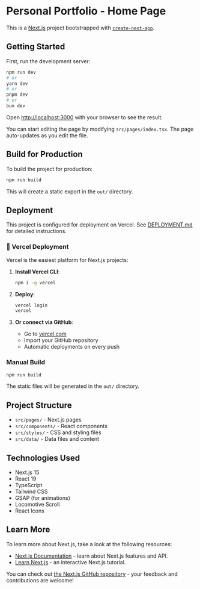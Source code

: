 # Personal Portfolio - Home Page

This is a [Next.js](https://nextjs.org) project bootstrapped with [`create-next-app`](https://nextjs.org/docs/pages/api-reference/create-next-app).

## Getting Started

First, run the development server:

```bash
npm run dev
# or
yarn dev
# or
pnpm dev
# or
bun dev
```

Open [http://localhost:3000](http://localhost:3000) with your browser to see the result.

You can start editing the page by modifying `src/pages/index.tsx`. The page auto-updates as you edit the file.

## Build for Production

To build the project for production:

```bash
npm run build
```

This will create a static export in the `out/` directory.

## Deployment

This project is configured for deployment on Vercel. See [DEPLOYMENT.md](./DEPLOYMENT.md) for detailed instructions.

### 🚀 Vercel Deployment

Vercel is the easiest platform for Next.js projects:

1. **Install Vercel CLI**:
   ```bash
   npm i -g vercel
   ```

2. **Deploy**:
   ```bash
   vercel login
   vercel
   ```

3. **Or connect via GitHub**:
   - Go to [vercel.com](https://vercel.com)
   - Import your GitHub repository
   - Automatic deployments on every push

### Manual Build

```bash
npm run build
```

The static files will be generated in the `out/` directory.

## Project Structure

- `src/pages/` - Next.js pages
- `src/components/` - React components
- `src/styles/` - CSS and styling files
- `src/data/` - Data files and content

## Technologies Used

- Next.js 15
- React 19
- TypeScript
- Tailwind CSS
- GSAP (for animations)
- Locomotive Scroll
- React Icons

## Learn More

To learn more about Next.js, take a look at the following resources:

- [Next.js Documentation](https://nextjs.org/docs) - learn about Next.js features and API.
- [Learn Next.js](https://nextjs.org/learn-pages-router) - an interactive Next.js tutorial.

You can check out [the Next.js GitHub repository](https://github.com/vercel/next.js) - your feedback and contributions are welcome!
